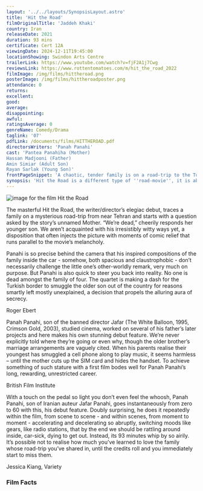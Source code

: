 ```yaml
---
layout: '../../layouts/SynopsisLayout.astro'
title: 'Hit the Road'
filmOriginalTitle: 'Jaddeh Khaki'
country: Iran
releaseDate: 2021
duration: 93 mins
certificate: Cert 12A
viewingDate: 2024-12-11T19:45:00
locationShowing: Swindon Arts Centre
trailerLink: https://www.youtube.com/watch?v=fjF2A1j7Cwg
reviewsLink: https://www.rottentomatoes.com/m/hit_the_road_2022
filmImage: /img/films/hittheroad.png
posterImage: /img/films/hittheroadposter.png
attendance: 0
returns:
excellent:
good:
average:
disappointing:
awful:
ratingsAverage: 0
genreName: Comedy/Drama
taglink: '07'
pdfLink: /documents/films/HITTHEROAD.pdf
directorsWriters: 'Panah Panahi'
cast: 'Pantea Panahiha (Mother)
Hassan Madjooni (Father)
Amin Simiar (Adult Son)
Rayan Sarlak (Young Son)'
frontPageSnippet: 'A chaotic, tender family is on a road-trip to the Turkish border and getting on each other’s nerves.  Mum fusses over her two children and the sick dog, while Dad has a broken leg.  Only the mysterious older brother is quiet.'
synopsis: 'Hit the Road is a different type of ''road-movie'', it is about an Iranian family leaving Iran by driving to the Turkish border.  The reason for the trip - to smuggle the adult son from the country - is not defined, but the political and social imperatives behind the journey are evident.  None of the characters are named, which of itself may be significant.  There is both considerable humour and sadness beautifully portrayed by the four central actors: mother, father and two sons, one grown-up and the other, young and loveably cheeky.'
---
```


![image for the film Hit the Road](/img/films/hittheroad.png)

The masterful Hit the Road, the writer/director’s elegiac debut, traces a family on a mysterious road-trip from near Tehran and starts with a question asked by the story’s unnamed Mother. “We’re dead,” cheerily responds her younger son. We aren’t acquainted with his irresistibly witty ways yet, a disposition that often injects the picture with moments of comic relief that runs parallel to the movie’s melancholy.

Panahi is so precise behind the camera that his inspired compositions of the family inside the car - somehow, both spacious and claustrophobic - don’t necessarily challenge the little one’s other-worldly remark, very much on purpose. But Panahi is also quick to steer you back into reality. No one is dead amongst the family of four. The quartet is making a dash for the Turkish border to smuggle the older son out of the country for reasons smartly left mostly unexplained, a decision that propels the alluring aura of secrecy.

<div class="review__author review__author--review1"> 
Roger Ebert
</div>

Panah Panahi, son of the banned director Jafar (The White Balloon, 1995, Crimson Gold, 2003), studied cinema, worked on several of his father’s later projects and here makes his own stunning debut feature. We’re never explicitly told where they’re going or even why, though the older brother’s marriage arrangements are vaguely cited. When his parents realise their youngest has smuggled a cell phone along to play music, it seems harmless – until the mother cuts up the SIM card and hides the handset. To achieve something of such stature with a first film bodes well for Panah Panahi’s long, rewarding, unrestricted career.

<div class="review__author"> 
British Film Institute
</div>

With a touch on the pedal so light you don’t even feel the whoosh, Panah Panahi, son of Iranian auteur Jafar Panahi, goes instantaneously from zero to 60 with this, his debut feature. Doubly surprising, he does it repeatedly within the film, from scene to scene - and within scenes, from moment to moment - accelerating and decelerating so abruptly, switching moods like gears, like radio stations, that by the end we should be rattling around inside, car-sick, dying to get out. Instead, its 93 minutes whip by so airily. It’s possible not to realise how much you’ve learned to love the family whose road-trip you’ve shared in, until the credits roll and you immediately start to miss them.

<div class="review__author"> 
Jessica Kiang, Variety
</div>

### Film Facts
